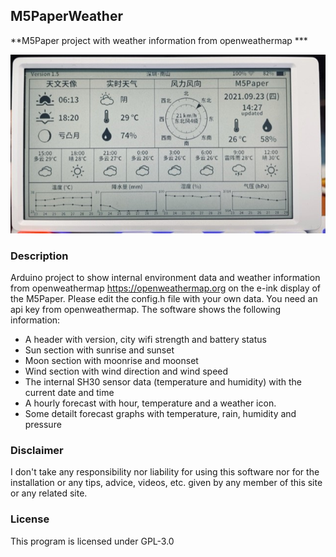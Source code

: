 
## M5PaperWeather
  **M5Paper project with weather information from openweathermap ***

   ![M5PaperWeather](images/M5PaperWeather.png "M5Paper")


### Description
  Arduino project to show internal environment data and weather information from 
  openweathermap https://openweathermap.org on the e-ink display of the M5Paper.
  Please edit the config.h file with your own data.
  You need an api key from openweathermap.
  The software shows the following information:
  * A header with version, city wifi strength and battery status
  * Sun section with sunrise and sunset 
  * Moon section with moonrise and moonset
  * Wind section with wind direction and wind speed
  * The internal SH30 sensor data (temperature and humidity) with the current date and time
  * A hourly forecast with hour, temperature and a weather icon.
  * Some detailt forecast graphs with temperature, rain, humidity and pressure

### Disclaimer
   I don't take any responsibility nor liability for using this software nor for the 
   installation or any tips, advice, videos, etc. given by any member of this site or any related site.

### License
   This program is licensed under GPL-3.0

